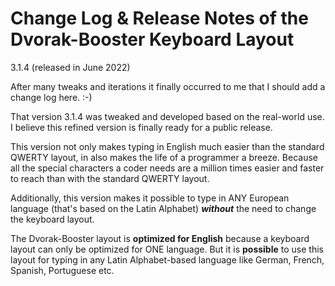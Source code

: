 # Change Log & Release Notes of the Dvorak-Booster Keyboard Layout

3.1.4 (released in June 2022) 

After many tweaks and iterations it finally occurred to me that I should add a change log here. :-) 

That version 3.1.4 was tweaked and developed based on the real-world use. I believe this refined version is finally ready for a public release. 

This version not only makes typing in English much easier than the standard QWERTY layout, in also makes the life of a programmer a breeze. Because all the special characters a coder needs are a million times easier and faster to reach than with the standard QWERTY layout. 

Additionally, this version makes it possible to type in ANY European language (that's based on the Latin Alphabet) ***without*** the need to change the keyboard layout. 

The Dvorak-Booster layout is **optimized for English** because a keyboard layout can only be optimized for ONE language. But it is **possible** to use this layout for typing in any Latin Alphabet-based language like German, French, Spanish, Portuguese etc. 

